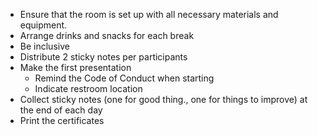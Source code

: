 - Ensure that the room is set up with all necessary materials and equipment.
- Arrange drinks and snacks for each break
- Be inclusive
- Distribute 2 sticky notes per participants
- Make the first presentation
    - Remind the Code of Conduct when starting
    - Indicate restroom location
- Collect sticky notes (one for good thing., one for things to improve) at the end of each day
- Print the certificates